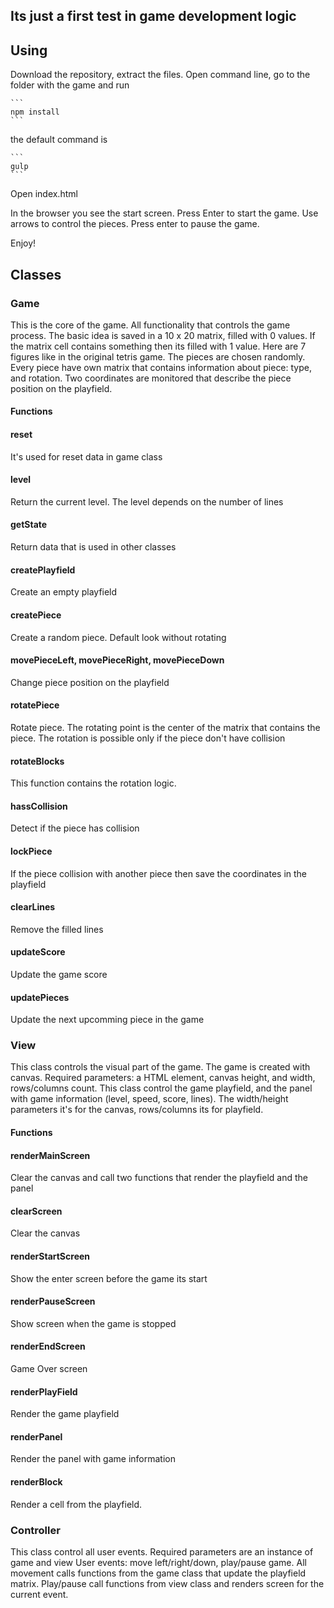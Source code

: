 ## Its just a first test in game development logic

## Using
  Download the repository, extract the files. 
  Open command line, go to the folder with the game and run
  
    ```
    npm install
    ```
    
  the default command is 
  
    ```
    gulp
    ```
    
  Open index.html
  

  In the browser you see the start screen. Press Enter to start the game.
  Use arrows to control the pieces.
  Press enter to pause the game.

  Enjoy!

## Classes

### Game
This is the core of the game. All functionality that controls the game process. 
The basic idea is saved in a 10 x 20 matrix, filled with 0 values. 
If the matrix cell contains something then its filled with 1 value.
Here are 7 figures like in the original tetris game.
The pieces are chosen randomly. Every piece have own matrix that contains information about piece: type, and rotation.
Two coordinates are monitored that describe the piece position on the playfield. 

#### Functions 

#### reset
  It's used for reset data in game class

#### level 
  Return the current level. The level depends on the number of lines

#### getState 
  Return data that is used in other classes

#### createPlayfield
  Create an empty playfield 

#### createPiece
  Create a random piece. Default look without rotating

#### movePieceLeft, movePieceRight, movePieceDown
  Change piece position on the playfield

#### rotatePiece
  Rotate piece. The rotating point is the center of the matrix that contains the piece. The rotation is possible only if the piece don't have collision

#### rotateBlocks 
  This function contains the rotation logic.

#### hassCollision
  Detect if the piece has collision

#### lockPiece
  If the piece collision with another piece then save the coordinates in the playfield

#### clearLines 
  Remove the filled lines

#### updateScore 
  Update the game score

#### updatePieces 
  Update the next upcomming piece in the game

### View 
This class controls the visual part of the game. 
The game is created with canvas. 
Required parameters: 
a HTML element, canvas height, and width, rows/columns count.
This class control the game playfield, and the panel with game information (level, speed, score, lines).
The width/height parameters it's for the canvas, rows/columns its for playfield.

#### Functions

#### renderMainScreen
  Clear the canvas and call two functions that render the playfield and the panel

#### clearScreen 
  Clear the canvas

#### renderStartScreen
  Show the enter screen before the game its start

#### renderPauseScreen
  Show screen when the game is stopped

#### renderEndScreen
  Game Over screen

#### renderPlayField
  Render the game playfield

#### renderPanel
  Render the panel with game information

#### renderBlock 
  Render a cell from the playfield.


### Controller 
This class control all user events.
Required parameters are an instance of game and view
User events: move left/right/down, play/pause game.
All movement calls functions from the game class that update the playfield matrix. 
Play/pause call functions from view class and renders screen for the current event.
